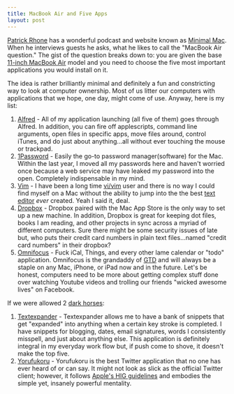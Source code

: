 ```yaml
---
title: MacBook Air and Five Apps
layout: post
---
```


[Patrick Rhone](http://patrickrhone.com/) has a wonderful podcast and website
known as [Minimal Mac](http://minimalmac.com/). When he interviews guests he
asks, what he likes to call the "MacBook Air question." The gist of the
question breaks down to: you are given the base [11-inch MacBook
Air](http://store.apple.com/us/configure/MC505LL/A?mco=MTk0MjI1MTk) model and
you need to choose the five most important applications you would install on
it.

The idea is rather brilliantly minimal and definitely a fun and constricting
way to look at computer ownership. Most of us litter our computers with
applications that we hope, one day, might come of use. Anyway, here is my list:

1. [Alfred](http://www.alfredapp.com/) - All of my application launching (all
	 five of them) goes through Alfred. In addition, you can fire off
	 applescripts, command line arguments, open files in specific apps, move
	 files around, control iTunes, and do just about anything...all without ever
	 touching the mouse or trackpad.
2. [1Password](http://agilebits.com/products/1Password) - Easily the go-to
	 password manager(software) for the Mac. Within the last year, I moved all my
	 passwords here and haven't worried once because a web service may have
	 leaked my password into the open. Completely indispensable in my mind.
3. [Vim](https://github.com/b4winckler/macvim) - I have been a long time
	 [vi/vim](http://www.vim.org/) user and there is no way I could find myself on a
	 Mac without the ability to jump into the the best [text
	 editor](http://texteditors.org/cgi-bin/wiki.pl) *ever* created. Yeah I said
	 it, deal.
4. [Dropbox](http://www.dropbox.com/) - Dropbox paired with the Mac App Store
	 is the only way to set up a new machine. In addition, Dropbox is great for
	 keeping dot files, books I am reading, and other projects in sync across a
	 myriad of different computers. Sure there might be some security issues of
	 late but, who puts their credit card numbers in plain text files...named
	 "credit card numbers" in their dropbox?
5. [Omnifocus](http://www.omnigroup.com/products/omnifocus/) - Fuck iCal,
	 Things, and every other lame calendar or "todo" application. Omnifocus is
	 the grandaddy of
	 [GTD](http://www.43folders.com/2004/09/08/getting-started-with-getting-things-done)
	 and will always be a staple on any Mac, iPhone, or iPad now and in the
	 future. Let's be honest, computers need to be more about getting complex
	 stuff done over watching Youtube videos and trolling our friends "wicked
	 awesome lives" on Facebook.

If we were allowed 2 [dark horses](http://en.wikipedia.org/wiki/Dark_horse):

1. [Textexpander](http://smilesoftware.com/TextExpander/) - Textexpander allows
	 me to have a bank of snippets that get "expanded" into anything when a
	 certain key stroke is completed. I have snippets for blogging, dates, email
	 signatures, words I consistently misspell, and just about anything else.
	 This application is definitely integral in my everyday work flow but, if
	 push come to shove, it doesn't make the top five.
2. [Yorufukoru](https://sites.google.com/site/yorufukurou/) - Yorufukoru is the
	 best Twitter application that no one has ever heard of or can say. It might
	 not look as slick as the official Twitter client; however, it follows
	 [Apple's HIG
	 guidelines](http://developer.apple.com/library/mac/#documentation/UserExperience/Conceptual/AppleHIGuidelines/XHIGIntro/XHIGIntro.html#//apple_ref/doc/uid/20000957)
	 and embodies the simple yet, insanely powerful mentality.
